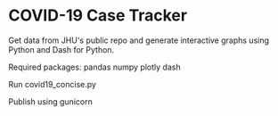 # COVID-19 Case Tracker

Get data from JHU's public repo and generate interactive graphs using Python and Dash for Python.

Required packages:
pandas
numpy
plotly
dash

Run covid19_concise.py

Publish using gunicorn
